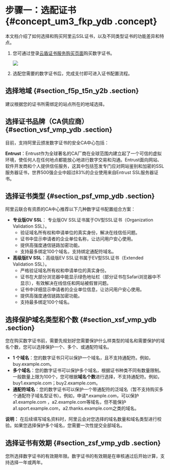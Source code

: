 # 步骤一：选配证书 {#concept_um3_fkp_ydb .concept}

本文档介绍了如何选择和购买阿里云SSL证书，以及不同类型证书的功能差异和特点。

1.  您可通过登录[云盾证书服务购买页面](https://common-buy-intl.aliyun.com/?commodityCode=cas_intl#/buy)购买数字证书。

    ![](http://static-aliyun-doc.oss-cn-hangzhou.aliyuncs.com/assets/img/13566/15526358264188_zh-CN.png)

2.  选配您需要的数字证书后，完成支付即可进入证书配置流程。

## 选择地域 {#section_f5p_t5n_y2b .section}

建议根据您的证书所需绑定的站点所在的地域选择。

## 选择证书品牌（CA供应商） {#section_vsf_vmp_ydb .section}

目前，支持阿里云颁发数字证书的安全CA中心包括：

**Entrust**：Entrust作为全球著名的CA厂商在全球范围内建立起了一个可信的虚拟环境，使任何人在任何地点都能放心地进行数字交易和沟通。Entrust面向网站、软件开发商和个人提供信任服务，这其中包括签发专门应对网站鉴别和加密的SSL服务器证书，世界500强企业中超过83%的企业使用来自Entrust SSL服务器证书。

## 选择证书类型 {#section_psf_vmp_ydb .section}

阿里云联合有资质的CA中心推荐以下几种数字证书配置组合方案：

-   **专业版OV SSL**： 专业版OV SSL证书属于OV型SSL证书（Organization Validation SSL）。
    -   验证域名所有权和申请单位的真实身份，解决在线信任问题。
    -   证书中显示申请者的企业单位名称，让访问用户安心使用。
    -   提供高强度通信链路加密功能。
    -   支持最多绑定100个域名，支持绑定通配符域名。
-   **高级版EV SSL**：高级版EV SSL证书属于EV型SSL证书（Extended Validation SSL）。
    -   严格验证域名所有权和申请单位的真实身份。
    -   证书在大部分浏览器中能显示绿色地址栏（部分证书在Safari浏览器中不显示），有效解决在线信任和网站被假冒问题。
    -   证书中详细显示申请者的企业单位信息，让访问用户安心使用。
    -   提供高强度通信链路加密功能。
    -   支持最多绑定100个域名。

## 选择保护域名类型和个数 {#section_xsf_vmp_ydb .section}

您在购买数字证书前，需要先规划好您需要保护什么样类型的域名和需要保护的域名个数，您可以选择保护一个、多个、或通配符域名。

-   **1 个域名**：您的数字证书只可以保护一个域名，且不支持通配符。例如，buy.example.com。
-   **多个域名**：您的数字证书可以保护多个域名，根据证书种类不同有数量限制。一般数量上限为100个，您可根据**域名个数**进行选择，不支持通配符。例如，buy1.example.com；buy2.example.com。
-   **通配符域名**：您的数字证书可以保护一个带通配符的泛域名（暂不支持购买多个通配符子域名型证书）。例如，申请\*.example.com，可以保护a1.example.com ，a2.example.com等域名，但不能保护 a1.sport.example.com，a2.thanks.example.com之类的域名。

**说明：** 在后续填写域名资料时，阿里云会对您选择的域名数量和域名类型进行校验。如果您选择保护多个域名，您需要一次性提交全部域名。

## 选择证书有效期 {#section_zsf_vmp_ydb .section}

您所选择数字证书的有效期年限。数字证书的有效期是在审核通过后开始计算，支持选择一年或两年。

